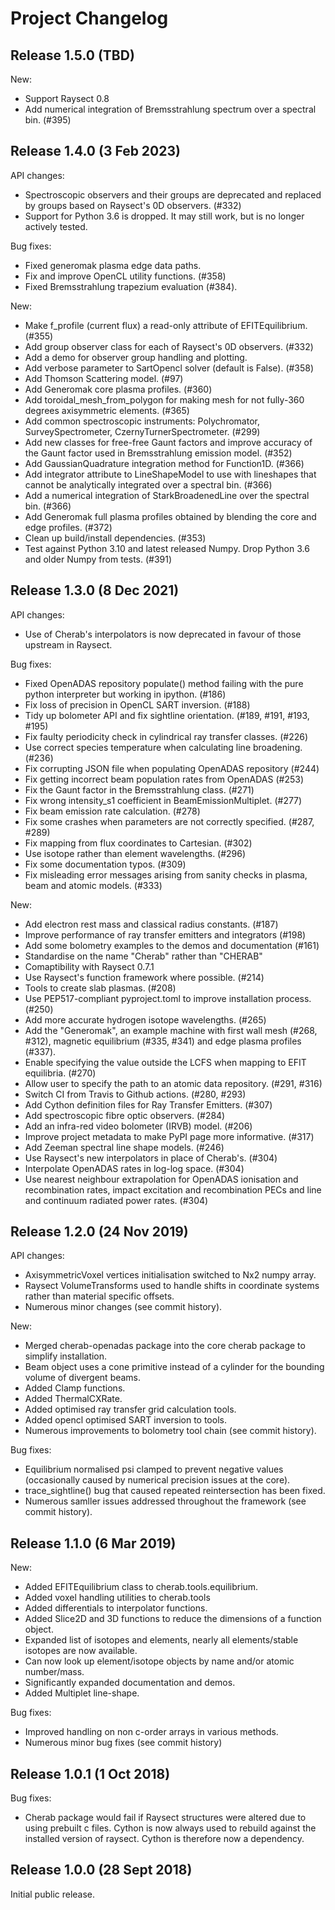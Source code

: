 Project Changelog
=================

Release 1.5.0 (TBD)
-------------------

New:
* Support Raysect 0.8
* Add numerical integration of Bremsstrahlung spectrum over a spectral bin. (#395)


Release 1.4.0 (3 Feb 2023)
-------------------

API changes:
* Spectroscopic observers and their groups are deprecated and replaced by groups based on Raysect's 0D observers. (#332)
* Support for Python 3.6 is dropped. It may still work, but is no longer actively tested.

Bug fixes:
* Fixed generomak plasma edge data paths.
* Fix and improve OpenCL utility functions. (#358)
* Fixed Bremsstrahlung trapezium evaluation (#384).

New:
* Make f_profile (current flux) a read-only attribute of EFITEquilibrium. (#355)
* Add group observer class for each of Raysect's 0D observers. (#332)
* Add a demo for observer group handling and plotting.
* Add verbose parameter to SartOpencl solver (default is False). (#358)
* Add Thomson Scattering model. (#97)
* Add Generomak core plasma profiles. (#360)
* Add toroidal_mesh_from_polygon for making mesh for not fully-360 degrees axisymmetric elements. (#365)
* Add common spectroscopic instruments: Polychromator, SurveySpectrometer, CzernyTurnerSpectrometer. (#299)
* Add new classes for free-free Gaunt factors and improve accuracy of the Gaunt factor used in Bremsstrahlung emission model. (#352)
* Add GaussianQuadrature integration method for Function1D. (#366)
* Add integrator attribute to LineShapeModel to use with lineshapes that cannot be analytically integrated over a spectral bin. (#366)
* Add a numerical integration of StarkBroadenedLine over the spectral bin. (#366)
* Add Generomak full plasma profiles obtained by blending the core and edge profiles. (#372)
* Clean up build/install dependencies. (#353)
* Test against Python 3.10 and latest released Numpy. Drop Python 3.6 and older Numpy from tests. (#391)


Release 1.3.0 (8 Dec 2021)
--------------------------

API changes:
* Use of Cherab's interpolators is now deprecated in favour of those upstream in Raysect.

Bug fixes:
* Fixed OpenADAS repository populate() method failing with the pure python interpreter but working in ipython. (#186)
* Fix loss of precision in OpenCL SART inversion. (#188)
* Tidy up bolometer API and fix sightline orientation. (#189, #191, #193, #195)
* Fix faulty periodicity check in cylindrical ray transfer classes. (#226)
* Use correct species temperature when calculating line broadening. (#236)
* Fix corrupting JSON file when populating OpenADAS repository (#244)
* Fix getting incorrect beam population rates from OpenADAS (#253)
* Fix the Gaunt factor in the Bremsstrahlung class. (#271)
* Fix wrong intensity_s1 coefficient in BeamEmissionMultiplet. (#277)
* Fix beam emission rate calculation. (#278)
* Fix some crashes when parameters are not correctly specified. (#287, #289)
* Fix mapping from flux coordinates to Cartesian. (#302)
* Use isotope rather than element wavelengths. (#296)
* Fix some documentation typos. (#309)
* Fix misleading error messages arising from sanity checks in plasma, beam and atomic models. (#333)


New:
* Add electron rest mass and classical radius constants. (#187)
* Improve performance of ray transfer emitters and integrators (#198)
* Add some bolometry examples to the demos and documentation (#161)
* Standardise on the name "Cherab" rather than "CHERAB"
* Comaptibility with Raysect 0.7.1
* Use Raysect's function framework where possible. (#214)
* Tools to create slab plasmas. (#208)
* Use PEP517-compliant pyproject.toml to improve installation process. (#250)
* Add more accurate hydrogen isotope wavelengths. (#265)
* Add the "Generomak", an example machine with first wall mesh (#268, #312), magnetic equilibrium (#335, #341) and edge plasma profiles (#337).
* Enable specifying the value outside the LCFS when mapping to EFIT equilibria. (#270)
* Allow user to specify the path to an atomic data repository. (#291, #316)
* Switch CI from Travis to Github actions. (#280, #293)
* Add Cython definition files for Ray Transfer Emitters. (#307)
* Add spectroscopic fibre optic observers. (#284)
* Add an infra-red video bolometer (IRVB) model. (#206)
* Improve project metadata to make PyPI page more informative. (#317)
* Add Zeeman spectral line shape models. (#246)
* Use Raysect's new interpolators in place of Cherab's. (#304)
* Interpolate OpenADAS rates in log-log space. (#304)
* Use nearest neighbour extrapolation for OpenADAS ionisation and recombination rates, impact excitation and recombination PECs and line and continuum radiated power rates. (#304)





Release 1.2.0 (24 Nov 2019)
---------------------------

API changes:
* AxisymmetricVoxel vertices initialisation switched to Nx2 numpy array.
* Raysect VolumeTransforms used to handle shifts in coordinate systems rather than material specific offsets.
* Numerous minor changes (see commit history).

New:
* Merged cherab-openadas package into the core cherab package to simplify installation.
* Beam object uses a cone primitive instead of a cylinder for the bounding volume of divergent beams. 
* Added Clamp functions.
* Added ThermalCXRate.
* Added optimised ray transfer grid calculation tools.
* Added opencl optimised SART inversion to tools.
* Numerous improvements to bolometry tool chain (see commit history).

Bug fixes:
* Equilibrium normalised psi clamped to prevent negative values (occasionally caused by numerical precision issues at the core).
* trace_sightline() bug that caused repeated reintersection has been fixed.
* Numerous samller issues addressed throughout the framework (see commit history).


Release 1.1.0 (6 Mar 2019)
--------------------------

New:
* Added EFITEquilibrium class to cherab.tools.equilibrium.
* Added voxel handling utilities to cherab.tools
* Added differentials to interpolator functions.
* Added Slice2D and 3D functions to reduce the dimensions of a function object.
* Expanded list of isotopes and elements, nearly all elements/stable isotopes are now available.
* Can now look up element/isotope objects by name and/or atomic number/mass.
* Significantly expanded documentation and demos.
* Added Multiplet line-shape.

Bug fixes:
* Improved handling on non c-order arrays in various methods.
* Numerous minor bug fixes (see commit history) 


Release 1.0.1 (1 Oct 2018)
--------------------------

Bug fixes:
* Cherab package would fail if Raysect structures were altered due to using prebuilt c files. Cython is now always used to rebuild against the installed version of raysect. Cython is therefore now a dependency.


Release 1.0.0 (28 Sept 2018)
----------------------------

Initial public release.
